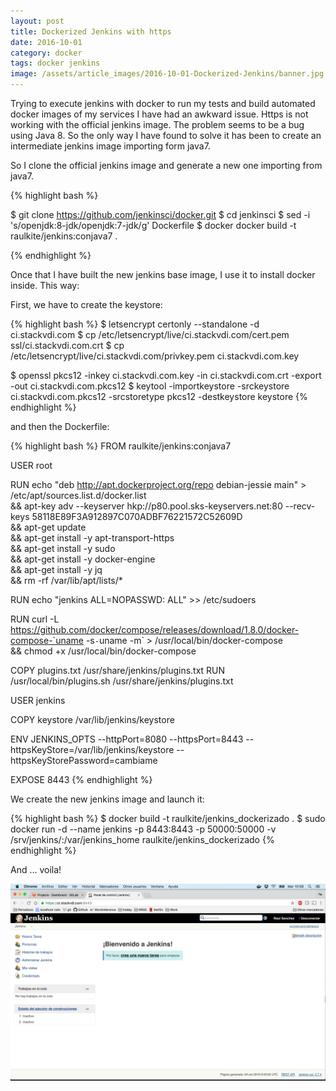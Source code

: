 ```yaml
---
layout: post
title: Dockerized Jenkins with https
date: 2016-10-01
category: docker
tags: docker jenkins 
image: /assets/article_images/2016-10-01-Dockerized-Jenkins/banner.jpg
---
```


Trying to execute jenkins with docker to run my tests and build automated docker images of my services I have had an awkward issue. Https is not working with the official jenkins image.
The problem seems to be a bug using Java 8. So the only way I have found to solve it has been to create an intermediate jenkins image importing form java7.

So I clone the official jenkins image and generate a new one importing from java7.

{% highlight bash %}

$ git clone https://github.com/jenkinsci/docker.git
$ cd jenkinsci
$ sed -i 's/openjdk:8-jdk/openjdk:7-jdk/g' Dockerfile
$ docker docker build -t raulkite/jenkins:conjava7 .

{% endhighlight %}

Once that I have built the new jenkins base image, I use it to install docker inside. This way:

First, we have to create the keystore:

{% highlight bash %}
$ letsencrypt certonly --standalone -d ci.stackvdi.com
$ cp /etc/letsencrypt/live/ci.stackvdi.com/cert.pem ssl/ci.stackvdi.com.crt
$ cp /etc/letsencrypt/live/ci.stackvdi.com/privkey.pem ci.stackvdi.com.key


$ openssl pkcs12 -inkey ci.stackvdi.com.key -in ci.stackvdi.com.crt -export -out ci.stackvdi.com.pkcs12
$ keytool -importkeystore -srckeystore ci.stackvdi.com.pkcs12 -srcstoretype pkcs12 -destkeystore keystore
{% endhighlight %}

and then the Dockerfile:

{% highlight bash %}
FROM raulkite/jenkins:conjava7

USER root

RUN echo "deb http://apt.dockerproject.org/repo debian-jessie main"  > /etc/apt/sources.list.d/docker.list \
  && apt-key adv --keyserver hkp://p80.pool.sks-keyservers.net:80 --recv-keys 58118E89F3A912897C070ADBF76221572C52609D \
  && apt-get update \
  && apt-get install -y apt-transport-https \
  && apt-get install -y sudo \
  && apt-get install -y docker-engine \
  && apt-get install -y jq \
  && rm -rf /var/lib/apt/lists/*

RUN echo "jenkins ALL=NOPASSWD: ALL" >> /etc/sudoers

RUN curl -L https://github.com/docker/compose/releases/download/1.8.0/docker-compose-`uname -s`-`uname -m` > /usr/local/bin/docker-compose \
  && chmod +x /usr/local/bin/docker-compose

COPY plugins.txt /usr/share/jenkins/plugins.txt
RUN /usr/local/bin/plugins.sh /usr/share/jenkins/plugins.txt

USER jenkins

COPY keystore /var/lib/jenkins/keystore

ENV JENKINS_OPTS --httpPort=8080 --httpsPort=8443 --httpsKeyStore=/var/lib/jenkins/keystore --httpsKeyStorePassword=cambiame

EXPOSE 8443
{% endhighlight %}

We create the new jenkins image and launch it:

{% highlight bash %}
$ docker build -t raulkite/jenkins_dockerizado .
$ sudo docker run -d --name jenkins -p 8443:8443 -p 50000:50000 -v /srv/jenkins/:/var/jenkins_home raulkite/jenkins_dockerizado
{% endhighlight %}

And ... voila!

![Screenshot](/assets/article_images/2016-10-01-Dockerized-Jenkins/screenshot.png)

